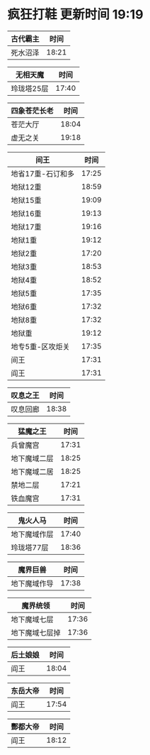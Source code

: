 # 疯狂打鞋 更新时间 19:19

| 古代霸主   | 时间    |
|--------|-------|
| 死水沼泽 | 18:21 |

| 无相天魔   | 时间    |
|--------|-------|
| 玲珑塔25层 | 17:40 |

| 四象苍茫长老   | 时间    |
|--------|-------|
| 苍茫大厅 | 18:04 |
| 虚无之关 | 19:18 |

| 间王   | 时间    |
|--------|-------|
| 地省17重-石订和多 | 17:25 |
| 地狱12重 | 18:59 |
| 地狱15重 | 19:09 |
| 地狱16重 | 19:13 |
| 地狱17重 | 19:16 |
| 地狱1重 | 19:12 |
| 地狱2重 | 17:20 |
| 地狱3重 | 18:53 |
| 地狱4重 | 18:52 |
| 地狱5重 | 17:35 |
| 地狱6重 | 17:32 |
| 地狱8重 | 17:32 |
| 地狱重 | 19:12 |
| 地专5重-区攻炬关 | 17:35 |
| 间王 | 17:31 |
| 阎王 | 17:31 |

| 叹息之王   | 时间    |
|--------|-------|
| 叹息回廊 | 18:38 |

| 猛魔之王   | 时间    |
|--------|-------|
| 兵曾魔宫 | 17:31 |
| 地下魔域二层 | 18:25 |
| 地下魔域二居 | 18:25 |
| 禁地二层 | 17:21 |
| 铁血魔宫 | 17:31 |

| 鬼火人马   | 时间    |
|--------|-------|
| 地下魔域作层 | 17:40 |
| 玲珑塔77层 | 18:36 |

| 魔界巨兽   | 时间    |
|--------|-------|
| 地下魔域作导 | 17:38 |

| 魔界统领   | 时间    |
|--------|-------|
| 地下魔域七层 | 17:36 |
| 地下魔域七层掉 | 17:36 |

| 后土娘娘   | 时间    |
|--------|-------|
| 阎王 | 18:04 |

| 东岳大帝   | 时间    |
|--------|-------|
| 阎王 | 17:54 |

| 酆都大帝   | 时间    |
|--------|-------|
| 阎王 | 18:12 |